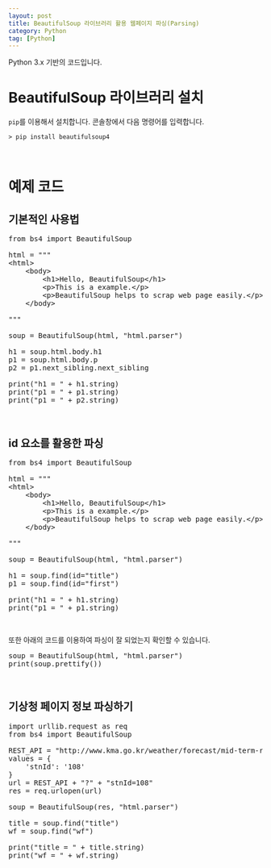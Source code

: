 ```yaml
---
layout: post
title: BeautifulSoup 라이브러리 활용 웹페이지 파싱(Parsing)
category: Python
tag: [Python]
---
```


Python 3.x 기반의 코드입니다.

# BeautifulSoup 라이브러리 설치

`pip`를 이용해서 설치합니다. 콘솔창에서 다음 명령어를 입력합니다.

~~~
> pip install beautifulsoup4
~~~

<br>

# 예제 코드

## 기본적인 사용법

<pre class="prettyprint">
from bs4 import BeautifulSoup

html = &quot;&quot;&quot;
&lt;html&gt;
    &lt;body&gt;
        &lt;h1&gt;Hello, BeautifulSoup&lt;/h1&gt;
        &lt;p&gt;This is a example.&lt;/p&gt;
        &lt;p&gt;BeautifulSoup helps to scrap web page easily.&lt;/p&gt;
    &lt;/body&gt;
</html>
&quot;&quot;&quot;

soup = BeautifulSoup(html, "html.parser")

h1 = soup.html.body.h1
p1 = soup.html.body.p
p2 = p1.next_sibling.next_sibling

print("h1 = " + h1.string)
print("p1 = " + p1.string)
print("p1 = " + p2.string)
</pre>

<br>

## id 요소를 활용한 파싱

<pre class="prettyprint">
from bs4 import BeautifulSoup

html = &quot;&quot;&quot;
&lt;html&gt;
    &lt;body&gt;
        &lt;h1&gt;Hello, BeautifulSoup&lt;/h1&gt;
        &lt;p&gt;This is a example.&lt;/p&gt;
        &lt;p&gt;BeautifulSoup helps to scrap web page easily.&lt;/p&gt;
    &lt;/body&gt;
</html>
&quot;&quot;&quot;

soup = BeautifulSoup(html, "html.parser")

h1 = soup.find(id="title")
p1 = soup.find(id="first")

print("h1 = " + h1.string)
print("p1 = " + p1.string)
</pre>

<br>

또한 아래의 코드를 이용하여 파싱이 잘 되었는지 확인할 수 있습니다.

<pre class="prettyprint">
soup = BeautifulSoup(html, "html.parser")
print(soup.prettify())
</pre>

<br>

## 기상청 페이지 정보 파싱하기

<pre class="prettyprint">
import urllib.request as req
from bs4 import BeautifulSoup

REST_API = "http://www.kma.go.kr/weather/forecast/mid-term-rss3.jsp"
values = {
    'stnId': '108'
}
url = REST_API + "?" + "stnId=108"
res = req.urlopen(url)

soup = BeautifulSoup(res, "html.parser")

title = soup.find("title")
wf = soup.find("wf")

print("title = " + title.string)
print("wf = " + wf.string)
</pre>